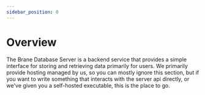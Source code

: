 ```yaml
---
sidebar_position: 0
---
```


# Overview

The Brane Database Server is a backend service that provides a simple interface for storing and retrieving data primarily for users. We primarily provide hosting managed by us, so you can mostly ignore this section, but if you want to write something that interacts with the server api directly, or we've given you a self-hosted executable, this is the place to go.